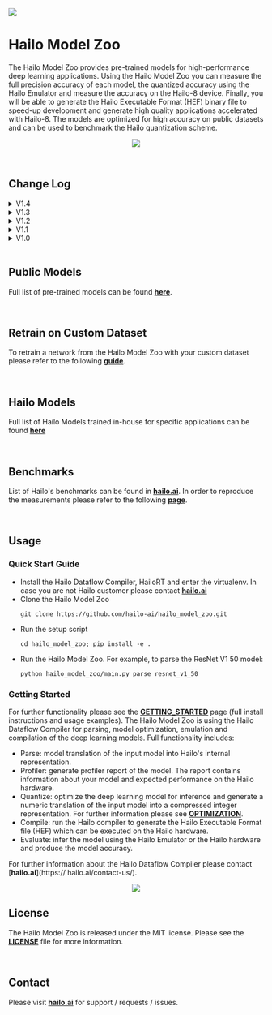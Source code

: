 <p align="left">
  <img src="docs/images/logo.svg" />
</p>  


# Hailo Model Zoo #

The Hailo Model Zoo provides pre-trained models for high-performance deep learning applications. Using the Hailo Model Zoo you can measure the full precision accuracy of each model, the quantized accuracy using the Hailo Emulator and measure the accuracy on the Hailo-8 device. Finally, you will be able to generate the Hailo Executable Format (HEF) binary file to speed-up development and generate high quality applications accelerated with Hailo-8. The models are optimized for high accuracy on public datasets and can be used to benchmark the Hailo quantization scheme.

<p align="center">
  <img src="docs/images/tasks.jpg" />
</p>

<br>

## Change Log

<details>
<summary> V1.4 </summary>

- Update to use Dataflow Compiler v3.14.0 ([developer-zone](https://hailo.ai/developer-zone/))
- Update to use HailoRT 4.3.0 ([developer-zone](https://hailo.ai/developer-zone/))
- Introducing [Hailo Models](docs/HAILO_MODELS.md) - in house pretrained networks with compatible Dockerfile for easy retraining:
  - yolov5m_vehicles - vehicle detector based on yolov5m architecture
  - tiny_yolov4_license_plates - license plate detector based on tiny_yolov4 architecture
- New Task: face landmarks detection
  - tddfa_mobilenet_v1
  - Support 300W-LP and AFLW2k3d datasets
- New features:
  - Support compilation of several networks together - a.k.a [multinets](docs/GETTING_STARTED.md#compile-multiple-networks-together)
  - CLI for printing [network information](docs/GETTING_STARTED.md#info)
- Retraining Guide:
  - New training guide for yolov4 with compatible Dockerfile
  - Modifications for yolov5 retraining

</details>

<details>
<summary> V1.3 </summary>

- Update to use Dataflow Compiler v3.12.0 ([developer-zone](https://hailo.ai/developer-zone/))
- New task: indoor depth estimation
  - fast_depth
  - Support NYU Depth V2 Dataset
- New models:
  - resmlp12 - new architecture support ([paper](https://arxiv.org/abs/2105.03404))
  - yolox_l_leaky
- Improvements:
  - ssd_mobilenet_v1 - in-chip NMS optimitzation (de-fusing)
- Model Optimitzation API Changes
  - Model Optimization parameters can be updated using the networks' model script files (*.alls)
  - Deprecated: quantization params in YAMLs
- Training Guide: new training guide for yolov5 with compatible Dockerfile
</details>


<details>
<summary> V1.2 </summary>

- New features:
  - YUV to RGB on core can be added through YAML configuration.
  - Resize on core can be added through YAML configuration.
- Support D2S Dataset
- New task: instance segmentation
  - yolact_mobilenet_v1 (coco)
  - yolact_regnetx_800mf_20classes (coco)
  - yolact_regnetx_600mf_31classes (d2s)
- New models:
  - nanodet_repvgg
  - centernet_resnet_v1_50_postprocess
  - yolov3 - [darkent based](https://github.com/AlexeyAB/darknet)
  - yolox_s_wide_leaky
  - deeplab_v3_mobilenet_v2_dilation
  - centerpose_repvgg_a0
  - yolov5s, yolov5m - original models from [link](https://github.com/ultralytics/yolov5/tree/v2.0)
  - yolov5m_yuv - contains resize and color conversion on HW
- Improvements:
  - tiny_yolov4
  - yolov4
- IBC and Equalization API change
- Bug fixes
</details>

<details>
<summary> V1.1 </summary>

- Support VisDrone Dataset
- New task: pose estimation
  - centerpose_regnetx_200mf_fpn
  - centerpose_regnetx_800mf
  - centerpose_regnetx_1.6gf_fpn
- New task: face detection
  - lightfaceslim
  - retinaface_mobilenet_v1
- New models:
  - hardnet39ds
  - hardnet68
  - yolox_tiny_leaky
  - yolox_s_leaky
  - deeplab_v3_mobilenet_v2
- Use your own network manual for YOLOv3, YOLOv4_leaky and YOLOv5.
</details>

<details>
<summary> V1.0 </summary>

- Initial release
- Support for object detection, semantic segmentation and classification networks
</details>

<br>

## Public Models

Full list of pre-trained models can be found [**here**](docs/MODELS.md).

<br>

## Retrain on Custom Dataset

To retrain a network from the Hailo Model Zoo with your custom dataset please refer to the following [**guide**](docs/RETRAIN_ON_CUSTOM_DATASET.md).

<br>

## Hailo Models<br>
Full list of Hailo Models trained in-house for specific applications can be found [**here**](docs/HAILO_MODELS.md)

<br>

## Benchmarks

List of Hailo's benchmarks can be found in [**hailo.ai**](https://hailo.ai/developer-zone/benchmarks/).
In order to reproduce the measurements please refer to the following [**page**](docs/BENCHMARKS.md).

<br>

## Usage
  ### Quick Start Guide  
  * Install the Hailo Dataflow Compiler, HailoRT and enter the virtualenv. In case you are not Hailo     customer     please contact [**hailo.ai**](https://hailo.ai/contact-us/)
  * Clone the Hailo Model Zoo
     ```
     git clone https://github.com/hailo-ai/hailo_model_zoo.git
     ```
  * Run the setup script
    ```
    cd hailo_model_zoo; pip install -e .
    ```
  * Run the Hailo Model Zoo. For example, to parse the ResNet V1 50  model:
    ```
    python hailo_model_zoo/main.py parse resnet_v1_50
    ```
    
  ### Getting Started
    
  For further functionality please see the [**GETTING_STARTED**](docs/GETTING_STARTED.md) page (full install instructions and usage examples). The Hailo Model Zoo is using the Hailo Dataflow Compiler for parsing, model optimization, emulation and compilation of the deep learning models. Full functionality includes:
  * Parse: model translation of the input model into Hailo's internal representation.
  * Profiler: generate profiler report of the model. The report contains information about your model     and expected performance on the Hailo hardware.
  * Quantize: optimize the deep learning model for inference and generate a numeric translation of     the input model into a compressed integer representation. For further information please see     [**OPTIMIZATION**](docs/OPTIMIZATION.md).
  * Compile: run the Hailo compiler to generate the Hailo Executable Format file (HEF) which can be     executed on the Hailo hardware.
  * Evaluate: infer the model using the Hailo Emulator or the Hailo hardware and produce the model     accuracy.
    
  For further information about the Hailo Dataflow Compiler please contact [**hailo.ai**](https://    hailo.ai/contact-us/).
    
  <p align="center">
    <img src="docs/images/diagram.jpg" />
  </p>

## License

The Hailo Model Zoo is released under the MIT license. Please see the [**LICENSE**](./LICENSE) file for more information.

<br>

## Contact

Please visit [**hailo.ai**](https://hailo.ai/) for support / requests / issues.